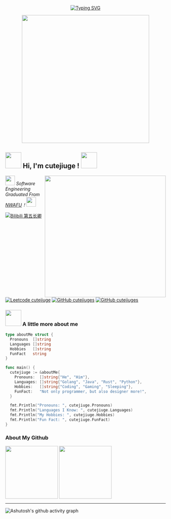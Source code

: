 <div align="center">

  <!-- 打字效果 -->
  <a href="https://github.com/junkaione"><img src="https://readme-typing-svg.demolab.com?font=Fira+Code&pause=1000&random=false&width=330&lines=fmt.Println(%22Hello+World!%22);I'm+CJ%2C+Have+a+nice+day!" alt="Typing SVG" /></a>

  <!-- 敲代码图片 -->
  <a href="https://sm.ms/image/n2wPkGMSgY7eKE3" target="_blank"><img src="https://s2.loli.net/2024/05/16/n2wPkGMSgY7eKE3.png" width="400" ></a>
</div>

<h2><img src="https://cdn.jsdelivr.net/gh/ElainaFanBoy/picx-images-hosting@master/20230719/1.gif" width="50"> Hi, I'm cutejiuge ! <img src="https://cdn.jsdelivr.net/gh/ElainaFanBoy/picx-images-hosting@master/20230719/1.gif" width="50"></h2>

<img align='right' src="https://cdn.jsdelivr.net/gh/ElainaFanBoy/picx-images-hosting@master/20230720/1.png" width="380">


<p><img src="https://cdn.jsdelivr.net/gh/ElainaFanBoy/picx-images-hosting@master/20230719/2.gif" width="30"> <em>Software Engineering Graduated From <a href="https://www.nwafu.edu.cn/">NWAFU</a>！<img src="https://cdn.jsdelivr.net/gh/ElainaFanBoy/picx-images-hosting@master/20230719/3.gif" width="30"></br>
</em></p>

[![Bilibili 第五长卿](https://img.shields.io/badge/@第五长卿-f25d8e?style=flat&logo=bilibili&logoColor=white&link=https://space.bilibili.com/516560495)](https://space.bilibili.com/516560495)
[![Leetcode cutejiuge](https://img.shields.io/badge/@艽野尘梦-ffffff?style=flat&logo=leetcode&logoColor=yellow&link=https://leetcode.cn/u/cutejiuge)](https://leetcode.cn/u/cutejiuge)
[![GitHub cutejiuges](https://img.shields.io/github/followers/cutejiuges?label=followers&style=social)](https://github.com/cutejiuges)
[![GitHub cutejiuges](https://img.shields.io/github/stars/cutejiuges?style=social)](https://github.com/cutejiuges)


### <img src="https://cdn.jsdelivr.net/gh/ElainaFanBoy/picx-images-hosting@master/20230719/4.gif" width="50"> A little more about me


```Go
type aboutMe struct {
  Pronouns  []string
  Languages []string
  Hobbies   []string
  FunFact   string
}

func main() {
  cutejiuge := &aboutMe{
    Pronouns:  []string{"He", "Him"},
    Languages: []string{"Golang", "Java", "Rust", "Python"},
    Hobbies:   []string{"Coding", "Gaming", "Sleeping"},
    FunFact:   "Not only programmer, but also designer more!",
  }

  fmt.Println("Pronouns: ", cutejiuge.Pronouns)
  fmt.Println("Languages I Know: ", cutejiuge.Languages)
  fmt.Println("My Hobbies: ", cutejiuge.Hobbies)
  fmt.Println("Fun Fact: ", cutejiuge.FunFact)
}
```

### About My Github
<div align="left">
  <img height='165' src="https://github-readme-stats.vercel.app/api/top-langs/?username=cutejiuges&layout=compact&langs_count=8" align="center" />
  <img height='165' src="https://github-readme-stats.vercel.app/api?username=cutejiuges&show_icons=true" align="center" />
</div> 

---

![Ashutosh's github activity graph](https://github-readme-activity-graph.vercel.app/graph?username=cutejiuges&theme=github)

